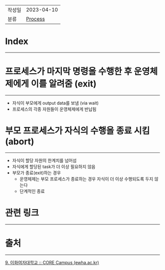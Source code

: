 |               |                       |
|:--------------|:----------------------|
|  작성일          |  2023-04-10  |
|    분류         |      [Process](Process.md)                 |

# Index
---

# 프로세스가 마지막 명령을 수행한 후 운영체제에게 이를 알려줌 (exit)
---
- 자식이 부모에게 output data를 보냄 (via wait)
- 프로세스의 각종 자원들이 운영체제에게 반납됨

# 부모 프로세스가 자식의 수행을 종료 시킴 (abort)
---
- 자식이 할당 자원의 한계치를 넘어섬
- 자식에게 할당된 task가 더 이상 필요하지 않음
- 부모가 종료(exit)하는 경우
	- 운영체제는 부모 프로세스가 종료하는 경우 자식이 더 이상 수행되도록 두지 않는다
	- 단계적인 종료

# 관련 링크
---


# 출처
---
[9. 이화여자대학교 :: CORE Campus (ewha.ac.kr)](https://core.ewha.ac.kr/publicview/C0101020140321144554159683?vmode=f)